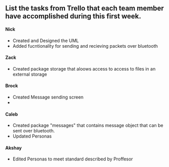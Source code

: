 ## List the tasks from Trello that each team member have accomplished during this first week. 

#### Nick

- Created and Designed the UML
- Added fucntionality for sending and recieving packets over bluetooth 

#### Zack
- Created package storage that aloows access to access to files in an external storage


#### Brock
- Created Message sending screen
- 


#### Caleb
- Created package "messages" that contains message object that can be sent over bluetooth.
- Updated Personas


#### Akshay
- Edited Personas to meet standard described by Proffesor
